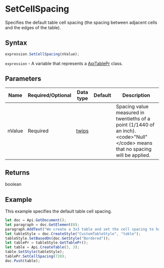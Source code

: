 # SetCellSpacing

Specifies the default table cell spacing (the spacing between adjacent cells and the edges of the table).

## Syntax

```javascript
expression.SetCellSpacing(nValue);
```

`expression` - A variable that represents a [ApiTablePr](../ApiTablePr.md) class.

## Parameters

| **Name** | **Required/Optional** | **Data type** | **Default** | **Description** |
| ------------- | ------------- | ------------- | ------------- | ------------- |
| nValue | Required | [twips](../../Enumeration/twips.md) |  | Spacing value measured in twentieths of a point (1/1440 of an inch). &lt;code&gt;"Null"&lt;/code&gt; means that no spacing will be applied. |

## Returns

boolean

## Example

This example specifies the default table cell spacing.

```javascript editor-docx
let doc = Api.GetDocument();
let paragraph = doc.GetElement(0);
paragraph.AddText("We create a 3x3 table and set the cell spacing to half an inch:");
let tableStyle = doc.CreateStyle("CustomTableStyle", "table");
tableStyle.SetBasedOn(doc.GetStyle("Bordered"));
let tablePr = tableStyle.GetTablePr();
let table = Api.CreateTable(3, 3);
table.SetStyle(tableStyle);
tablePr.SetCellSpacing(720);
doc.Push(table);
```
